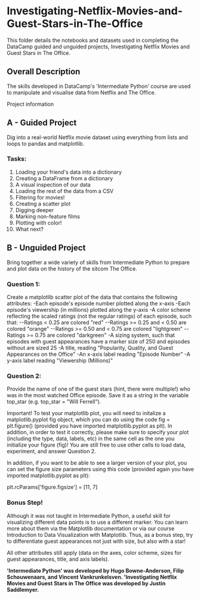 # Investigating-Netflix-Movies-and-Guest-Stars-in-The-Office
This folder details the notebooks and datasets used in completing the DataCamp guided and unguided projects, Investigating Netflix Movies and Guest Stars in The Office. 

## Overall Description
The skills developed in DataCamp's 'Intermediate Python' course are used to manipulate and visualise data from Netflix and The Office.

Project information
## A - Guided Project
Dig into a real-world Netflix movie dataset using everything from lists and loops to pandas and matplotlib. 

### Tasks:
1. Loading your friend's data into a dictionary
2. Creating a DataFrame from a dictionary
3. A visual inspection of our data
4. Loading the rest of the data from a CSV
5. Filtering for movies!
6. Creating a scatter plot
7. Digging deeper
8. Marking non-feature films
9. Plotting with color!
10. What next?


## B - Unguided Project
Bring together a wide variety of skills from Intermediate Python to prepare and plot data on the history of the sitcom The Office.

### Question 1:
Create a matplotlib scatter plot of the data that contains the following attributes:
-Each episode's episode number plotted along the x-axis
-Each episode's viewership (in millions) plotted along the y-axis
-A color scheme reflecting the scaled ratings (not the regular ratings) of each episode, such that:
--Ratings < 0.25 are colored "red"
--Ratings >= 0.25 and < 0.50 are colored "orange"
--Ratings >= 0.50 and < 0.75 are colored "lightgreen"
--Ratings >= 0.75 are colored "darkgreen"
-A sizing system, such that episodes with guest appearances have a marker size of 250 and episodes without are sized 25
-A title, reading "Popularity, Quality, and Guest Appearances on the Office"
-An x-axis label reading "Episode Number"
-A y-axis label reading "Viewership (Millions)"

### Question 2:
Provide the name of one of the guest stars (hint, there were multiple!) who was in the most watched Office episode. Save it as a string in the variable top_star (e.g. top_star = "Will Ferrell").

Important!
To test your matplotlib plot, you will need to initalize a matplotlib.pyplot fig object, which you can do using the code fig = plt.figure() (provided you have imported matplotlib.pyplot as plt). In addition, in order to test it correctly, please make sure to specify your plot (including the type, data, labels, etc) in the same cell as the one you initialize your figure (fig)! You are still free to use other cells to load data, experiment, and answer Question 2.

In addition, if you want to be able to see a larger version of your plot, you can set the figure size parameters using this code (provided again you have imported matplotlib.pyplot as plt):

plt.rcParams['figure.figsize'] = [11, 7]

### Bonus Step!
Although it was not taught in Intermediate Python, a useful skill for visualizing different data points is to use a different marker. You can learn more about them via the Matplotlib documentation or via our course Introduction to Data Visualization with Matplotlib. Thus, as a bonus step, try to differentiate guest appearances not just with size, but also with a star!

All other attributes still apply (data on the axes, color scheme, sizes for guest appearances, title, and axis labels).




**'Intermediate Python' was developed by Hugo Bowne-Anderson, Filip Schouwenaars, and Vincent Vankrunkelsven.
'Investigating Netflix Movies and Guest Stars in The Office was developed by Justin Saddlemyer.**
